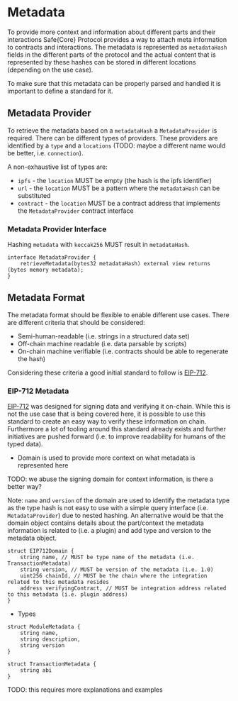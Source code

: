 # Metadata

To provide more context and information about different parts and their interactions Safe{Core} Protocol provides a way to attach meta information to contracts and interactions. The metadata is represented as `metadataHash` fields in the different parts of the protocol and the actual content that is represented by these hashes can be stored in different locations (depending on the use case).

To make sure that this metadata can be properly parsed and handled it is important to define a standard for it.

## Metadata Provider

To retrieve the metadata based on a `metadataHash` a `MetadataProvider` is required. There can be different types of providers. These providers are identified by a `type` and a `locations` (TODO: maybe a different name would be better, i.e. `connection`).

A non-exhaustive list of types are:
- `ipfs` - the `location` MUST be empty (the hash is the ipfs identifier)
- `url` - the `location` MUST be a pattern where the `metadataHash` can be substituted
- `contract` - the `location` MUST be a contract address that implements the `MetadataProvider` contract interface


### Metadata Provider Interface

Hashing `metadata` with `keccak256` MUST result in `metadataHash`.

```solidity
interface MetadataProvider {
    retrieveMetadata(bytes32 metadataHash) external view returns (bytes memory metadata);
}
```

## Metadata Format

The metadata format should be flexible to enable different use cases. There are different criteria that should be considered:
- Semi-human-readable (i.e. strings in a structured data set)
- Off-chain machine readable (i.e. data parsable by scripts)
- On-chain machine verifiable (i.e. contracts should be able to regenerate the hash)

Considering these criteria a good initial standard to follow is [EIP-712](https://eips.ethereum.org/EIPS/eip-712).

### EIP-712 Metadata

[EIP-712](https://eips.ethereum.org/EIPS/eip-712) was designed for signing data and verifying it on-chain. While this is not the use case that is being covered here, it is possible to use this standard to create an easy way to verify these information on chain. Furthermore a lot of tooling around this standard already exists and further initiatives are pushed forward (i.e. to improve readability for humans of the typed data).

- Domain is used to provide more context on what metadata is represented here

TODO: we abuse the signing domain for context information, is there a better way?

Note: `name` and `version` of the domain are used to identify the metadata type as the type hash is not easy to use with a simple query interface (i.e. `MetadataProvider`) due to nested hashing. An alternative would be that the domain object contains details about the part/context the metadata information is related to (i.e. a plugin) and add type and version to the metadata object. 

```solidity
struct EIP712Domain {
    string name, // MUST be type name of the metadata (i.e. TransactionMetadata)
    string version, // MUST be version of the metadata (i.e. 1.0)
    uint256 chainId, // MUST be the chain where the integration related to this metadata resides
    address verifyingContract, // MUST be integration address related to this metadata (i.e. plugin address)
}
```

- Types

```solidity
struct ModuleMetadata {
    string name,
    string description,
    string version
}
```

```solidity
struct TransactionMetadata {
    string abi
}
```

TODO: this requires more explanations and examples

